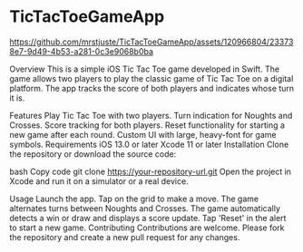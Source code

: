 # TicTacToeGameApp
https://github.com/mrstjuste/TicTacToeGameApp/assets/120966804/233738e7-9d49-4b53-a281-0c3e9068b0ba

Overview
This is a simple iOS Tic Tac Toe game developed in Swift. The game allows two players to play the classic game of Tic Tac Toe on a digital platform. The app tracks the score of both players and indicates whose turn it is.

Features
Play Tic Tac Toe with two players.
Turn indication for Noughts and Crosses.
Score tracking for both players.
Reset functionality for starting a new game after each round.
Custom UI with large, heavy-font for game symbols.
Requirements
iOS 13.0 or later
Xcode 11 or later
Installation
Clone the repository or download the source code:

bash
Copy code
git clone https://your-repository-url.git
Open the project in Xcode and run it on a simulator or a real device.

Usage
Launch the app.
Tap on the grid to make a move.
The game alternates turns between Noughts and Crosses.
The game automatically detects a win or draw and displays a score update.
Tap 'Reset' in the alert to start a new game.
Contributing
Contributions are welcome. Please fork the repository and create a new pull request for any changes.
